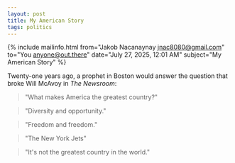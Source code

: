 ```yaml
---
layout: post
title: My American Story
tags: politics
---
```


{% include mailinfo.html from="Jakob Nacanaynay <jnac8080@gmail.com>" to="You <anyone@out.there>" date="July 27, 2025, 12:01 AM" subject="My American Story" %}

Twenty-one years ago, a prophet in Boston would answer the question that broke Will McAvoy in *The Newsroom*:

> "What makes America the greatest country?"

> "Diversity and opportunity."

> "Freedom and freedom."

> "The New York Jets"

> "It's not the greatest country in the world."
